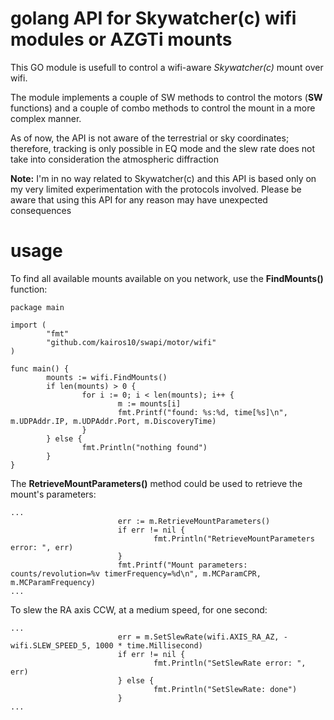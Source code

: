 # golang API for Skywatcher(c) wifi modules or AZGTi mounts
This GO module is usefull to control a wifi-aware *Skywatcher(c)* mount over wifi.

The module implements a couple of SW methods to control the motors (**SW** functions) and a couple of combo methods to control the mount in a more complex manner.

As of now, the API is not aware of the terrestrial or sky coordinates; therefore, tracking is only possible in EQ mode and the slew rate does not take into consideration the atmospheric diffraction

**Note:** I'm in no way related to Skywatcher(c) and this API is based only on my very limited experimentation with the protocols involved. Please be aware that using this API for any reason may have unexpected consequences

# usage
To find all available mounts available on you network, use the **FindMounts()** function:
```
package main

import (
        "fmt"
        "github.com/kairos10/swapi/motor/wifi"
)

func main() {
        mounts := wifi.FindMounts()
        if len(mounts) > 0 {
                for i := 0; i < len(mounts); i++ {
                        m := mounts[i]
                        fmt.Printf("found: %s:%d, time[%s]\n", m.UDPAddr.IP, m.UDPAddr.Port, m.DiscoveryTime)
                }
        } else {
                fmt.Println("nothing found")
        }
}
```

The **RetrieveMountParameters()** method could be used to retrieve the mount's parameters:
```
...
                        err := m.RetrieveMountParameters()
                        if err != nil {
                                fmt.Println("RetrieveMountParameters error: ", err)
                        }
                        fmt.Printf("Mount parameters: counts/revolution=%v timerFrequency=%d\n", m.MCParamCPR, m.MCParamFrequency)
...
```

To slew the RA axis CCW, at a medium speed, for one second:
```
...
                        err = m.SetSlewRate(wifi.AXIS_RA_AZ, -wifi.SLEW_SPEED_5, 1000 * time.Millisecond)
                        if err != nil {
                                fmt.Println("SetSlewRate error: ", err)
                        } else {
                                fmt.Println("SetSlewRate: done")
                        }
...
```
